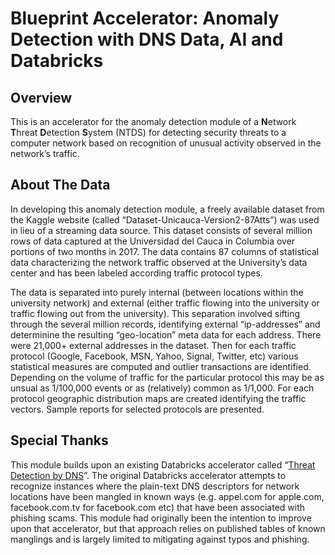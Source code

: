 # Blueprint Accelerator: Anomaly Detection with DNS Data, AI and Databricks

## Overview
This is an accelerator for the anomaly detection module of a **N**etwork **T**hreat **D**etection **S**ystem (NTDS) for detecting security threats to a computer network based on recognition of unusual activity observed in the network’s traffic.


## About The Data
In developing this anomaly detection module, a freely available dataset from the Kaggle website (called “Dataset-Unicauca-Version2-87Atts”) was used in lieu of a streaming data source. This dataset consists of several million rows of data captured at the Universidad del Cauca in Columbia over portions of two months in 2017. The data contains 87 columns of statistical data characterizing the network traffic observed at the University’s data center and has been labeled according traffic protocol types.

The data is separated into purely internal (between locations within the university network) and external (either traffic flowing into the university or traffic flowing out from the university). This separation involved sifting through the several million records, identifying external “ip-addresses” and determinine the resulting “geo-location” meta data for each address. There were 21,000+ external addresses in the dataset. Then for each traffic protocol (Google, Facebook, MSN, Yahoo, Signal, Twitter, etc) various statistical measures are computed and outlier transactions are identified. Depending on the volume of traffic for the particular protocol this may be as unsual as 1/100,000 events or as (relatively) common as 1/1,000. For each protocol geographic distribution maps are created identifying the traffic vectors. Sample reports for selected protocols are presented.

## Special Thanks
This module builds upon an existing Databricks accelerator called “[Threat Detection by DNS](https://databricks.com/solutions/accelerators/threat-detection)”. The original Databricks accelerator attempts to recognize instances where the plain-text DNS descriptors for network locations have been mangled in known ways (e.g. appel.com for apple.com, facebook.com.tv for facebook.com etc) that have been associated with phishing scams. This module had originally been the intention to improve upon that accelerator, but that approach relies on published tables of known manglings and is largely limited to mitigating against typos and phishing.
